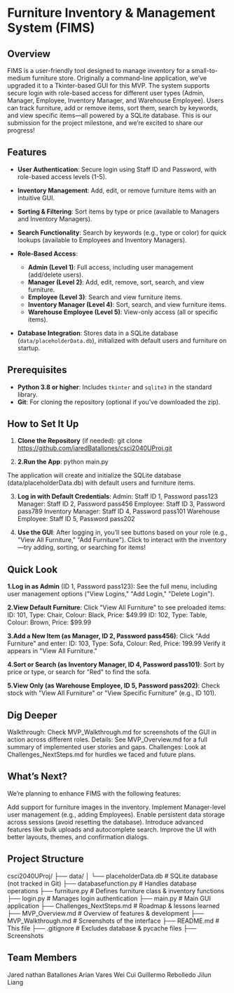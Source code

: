 # Furniture Inventory & Management System (FIMS)

## Overview
FIMS is a user-friendly tool designed to manage inventory for a small-to-medium furniture store. Originally a command-line application, we’ve upgraded it to a Tkinter-based GUI for this MVP. The system supports secure login with role-based access for different user types (Admin, Manager, Employee, Inventory Manager, and Warehouse Employee). Users can track furniture, add or remove items, sort them, search by keywords, and view specific items—all powered by a SQLite database. This is our submission for the project milestone, and we’re excited to share our progress!

## Features

- **User Authentication**: Secure login using Staff ID and Password, with role-based access levels (1-5).
- **Inventory Management**: Add, edit, or remove furniture items with an intuitive GUI.
- **Sorting & Filtering**: Sort items by type or price (available to Managers and Inventory Managers).
- **Search Functionality**: Search by keywords (e.g., type or color) for quick lookups (available to Employees and Inventory Managers).

- **Role-Based Access**:

  - **Admin (Level 1)**: Full access, including user management (add/delete users).
  - **Manager (Level 2)**: Add, edit, remove, sort, search, and view furniture.
  - **Employee (Level 3)**: Search and view furniture items.
  - **Inventory Manager (Level 4)**: Sort, search, and view furniture items.
  - **Warehouse Employee (Level 5)**: View-only access (all or specific items).
- **Database Integration**: Stores data in a SQLite database (`data/placeholderData.db`), initialized with default users and furniture on startup.

## Prerequisites
- **Python 3.8 or higher**: Includes `tkinter` and `sqlite3` in the standard library.
- **Git**: For cloning the repository (optional if you’ve downloaded the zip).

## How to Set It Up
1. **Clone the Repository** (if needed):
   git clone https://github.com/jaredBatallones/csci2040UProj.git

2. **2.Run the App**:
 python main.py
 
 The application will create and initialize the SQLite database (data/placeholderData.db) with default users and furniture items.
 
3. **Log in with Default Credentials**:
Admin: Staff ID 1, Password pass123
Manager: Staff ID 2, Password pass456
Employee: Staff ID 3, Password pass789
Inventory Manager: Staff ID 4, Password pass101
Warehouse Employee: Staff ID 5, Password pass202

4. **Use the GUI**:
After logging in, you’ll see buttons based on your role (e.g., "View All Furniture," "Add Furniture").
Click to interact with the inventory—try adding, sorting, or searching for items!


## **Quick Look**
**1.Log in as Admin** (ID 1, Password pass123):
See the full menu, including user management options ("View Logins," "Add Login," "Delete Login").

**2.View Default Furniture**:
Click "View All Furniture" to see preloaded items:
ID: 101, Type: Chair, Colour: Black, Price: $49.99
ID: 102, Type: Table, Colour: Brown, Price: $99.99

**3.Add a New Item (as Manager, ID 2, Password pass456)**:
Click "Add Furniture" and enter:
ID: 103, Type: Sofa, Colour: Red, Price: 199.99
Verify it appears in "View All Furniture."

**4.Sort or Search (as Inventory Manager, ID 4, Password pass101)**:
Sort by price or type, or search for "Red" to find the sofa.

**5.View Only (as Warehouse Employee, ID 5, Password pass202)**:
Check stock with "View All Furniture" or "View Specific Furniture" (e.g., ID 101).


## **Dig Deeper**
Walkthrough: Check MVP_Walkthrough.md for screenshots of the GUI in action across different roles.
Details: See MVP_Overview.md for a full summary of implemented user stories and gaps.
Challenges: Look at Challenges_NextSteps.md for hurdles we faced and future plans.

## **What’s Next?**
We’re planning to enhance FIMS with the following features:

Add support for furniture images in the inventory.
Implement Manager-level user management (e.g., adding Employees).
Enable persistent data storage across sessions (avoid resetting the database).
Introduce advanced features like bulk uploads and autocomplete search.
Improve the UI with better layouts, themes, and confirmation dialogs.


## **Project Structure**
csci2040UProj/
├── data/
│   └── placeholderData.db    # SQLite database (not tracked in Git)
├── databasefunction.py      # Handles database operations
├── furniture.py             # Defines furniture class & inventory functions
├── login.py                 # Manages login authentication
├── main.py                  # Main GUI application
├── Challenges_NextSteps.md  # Roadmap & lessons learned
├── MVP_Overview.md          # Overview of features & development
├── MVP_Walkthrough.md       # Screenshots of the interface
├── README.md                # This file
├── .gitignore               # Excludes database & pycache files
├── Screenshots

## **Team Members**

Jared nathan Batallones
Arian Vares
Wei Cui
Guillermo Rebolledo
Jilun Liang
